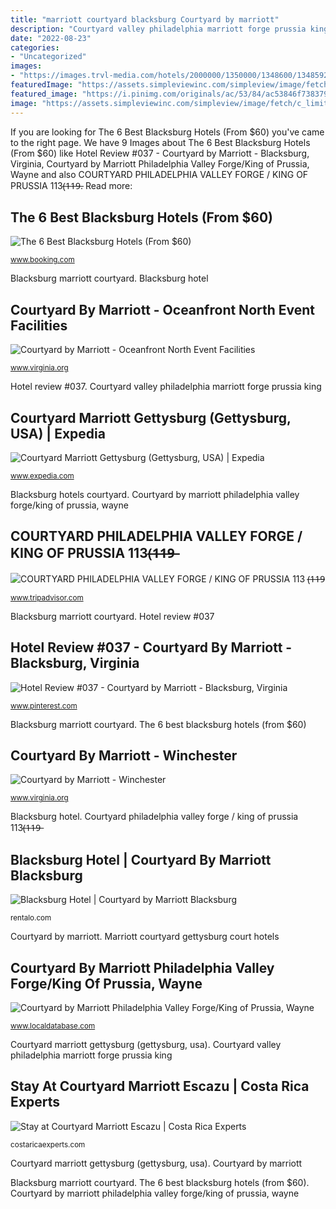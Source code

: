 ```yaml
---
title: "marriott courtyard blacksburg Courtyard by marriott"
description: "Courtyard valley philadelphia marriott forge prussia king"
date: "2022-08-23"
categories:
- "Uncategorized"
images:
- "https://images.trvl-media.com/hotels/2000000/1350000/1348600/1348592/21f97a37_y.jpg"
featuredImage: "https://assets.simpleviewinc.com/simpleview/image/fetch/c_limit,h_1200,q_75,w_1200/https://assets.simpleviewinc.com/simpleview/image/upload/crm/virginia/47832_1d321567-5056-a36a-07503a57ecb9afd0.jpg"
featured_image: "https://i.pinimg.com/originals/ac/53/84/ac53846f73837929d9080683e6311e74.jpg"
image: "https://assets.simpleviewinc.com/simpleview/image/fetch/c_limit,h_1200,q_75,w_1200/https://assets.simpleviewinc.com/simpleview/image/upload/crm/virginia/47832_1d321567-5056-a36a-07503a57ecb9afd0.jpg"
---
```


If you are looking for The 6 Best Blacksburg Hotels (From $60) you've came to the right page. We have 9 Images about The 6 Best Blacksburg Hotels (From $60) like Hotel Review #037 - Courtyard by Marriott - Blacksburg, Virginia, Courtyard by Marriott Philadelphia Valley Forge/King of Prussia, Wayne and also COURTYARD PHILADELPHIA VALLEY FORGE / KING OF PRUSSIA $113 ($̶1̶1̶9̶. Read more:

## The 6 Best Blacksburg Hotels (From $60)

![The 6 Best Blacksburg Hotels (From $60)](https://s-ec.bstatic.com/xdata/images/hotel/270x200/6505570.jpg?k=c9038f41da92cb438d755a47817c708fa544335ac68a47b548cb3b98c955b048&amp;o= "Courtyard by marriott philadelphia valley forge/king of prussia, wayne")

<small>www.booking.com</small>

Blacksburg marriott courtyard. Blacksburg hotel

## Courtyard By Marriott - Oceanfront North Event Facilities

![Courtyard by Marriott - Oceanfront North Event Facilities](https://assets.simpleviewinc.com/simpleview/image/fetch/c_limit,h_1200,q_75,w_1200/https://assets.simpleviewinc.com/simpleview/image/upload/crm/virginia/CYN-Ariel-shot_1ca0e002-5056-a36a-07675bb9221b9660.jpg "Hotel review #037")

<small>www.virginia.org</small>

Hotel review #037. Courtyard valley philadelphia marriott forge prussia king

## Courtyard Marriott Gettysburg (Gettysburg, USA) | Expedia

![Courtyard Marriott Gettysburg (Gettysburg, USA) | Expedia](https://images.trvl-media.com/hotels/2000000/1350000/1348600/1348592/21f97a37_y.jpg "Stay at courtyard marriott escazu")

<small>www.expedia.com</small>

Blacksburg hotels courtyard. Courtyard by marriott philadelphia valley forge/king of prussia, wayne

## COURTYARD PHILADELPHIA VALLEY FORGE / KING OF PRUSSIA $113 ($̶1̶1̶9̶

![COURTYARD PHILADELPHIA VALLEY FORGE / KING OF PRUSSIA $113 ($̶1̶1̶9̶](https://dynamic-media-cdn.tripadvisor.com/media/photo-o/1c/22/f1/4b/restaurant.jpg?w=900&amp;h=-1&amp;s=1 "Courtyard by marriott")

<small>www.tripadvisor.com</small>

Blacksburg marriott courtyard. Hotel review #037

## Hotel Review #037 - Courtyard By Marriott - Blacksburg, Virginia

![Hotel Review #037 - Courtyard by Marriott - Blacksburg, Virginia](https://i.pinimg.com/originals/ac/53/84/ac53846f73837929d9080683e6311e74.jpg "Blacksburg marriott courtyard")

<small>www.pinterest.com</small>

Blacksburg marriott courtyard. The 6 best blacksburg hotels (from $60)

## Courtyard By Marriott - Winchester

![Courtyard by Marriott - Winchester](https://assets.simpleviewinc.com/simpleview/image/fetch/c_limit,h_1200,q_75,w_1200/https://assets.simpleviewinc.com/simpleview/image/upload/crm/virginia/47832_1d321567-5056-a36a-07503a57ecb9afd0.jpg "Hotel review #037")

<small>www.virginia.org</small>

Blacksburg hotel. Courtyard philadelphia valley forge / king of prussia $113 ($̶1̶1̶9̶

## Blacksburg Hotel | Courtyard By Marriott Blacksburg

![Blacksburg Hotel | Courtyard by Marriott Blacksburg](https://images.rentalo.com/Blacksburg-Hotels-388692-786875l.jpg "Courtyard valley philadelphia marriott forge prussia king")

<small>rentalo.com</small>

Courtyard by marriott. Marriott courtyard gettysburg court hotels

## Courtyard By Marriott Philadelphia Valley Forge/King Of Prussia, Wayne

![Courtyard by Marriott Philadelphia Valley Forge/King of Prussia, Wayne](https://a.mktgcdn.com/p/HEsaKNiBHYunjvUcyAGpy6coxUJXw6_16zVTuR-qhuo/3000x2080.jpg "Courtyard by marriott")

<small>www.localdatabase.com</small>

Courtyard marriott gettysburg (gettysburg, usa). Courtyard valley philadelphia marriott forge prussia king

## Stay At Courtyard Marriott Escazu | Costa Rica Experts

![Stay at Courtyard Marriott Escazu | Costa Rica Experts](https://costaricaexperts.com/wp-content/uploads/2015/07/Courtyard-Marriott-Escazu-lobby.jpg "Courtyard philadelphia valley forge / king of prussia $113 ($̶1̶1̶9̶")

<small>costaricaexperts.com</small>

Courtyard marriott gettysburg (gettysburg, usa). Courtyard by marriott

Blacksburg marriott courtyard. The 6 best blacksburg hotels (from $60). Courtyard by marriott philadelphia valley forge/king of prussia, wayne
